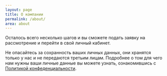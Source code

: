 ```yaml
---
layout: page
title: О компании
permalink: /about/
area: about
---
```

<p>Осталось всего несколько шагов и вы сможете подать заявку на рассмотрение и перейти в свой личный кабинет.</p>
<p>Не опасайтесь за сохранность ваших личных данных, они хранятся только у нас и не передаются третьим лицам. Подробнее о том для чего нам нужны ваши личные данные вы можете узнать, ознакомившись с <a href="#">Политикой конфеденциальности</a>.</p>